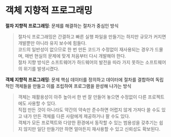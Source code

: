 # 객체 지향적 프로그래밍
**절차 지향적 프로그래밍**: 문제를 해결하는 절차가 중심인 방식  
> 절차식 프로그래밍은 간결하고 빠른 실행 파일을 만들기는 하지만 규모가 커지면 개발뿐만 아니라 유지 보수에 힘들다.  
> 코드의 일반성이 없으므로 한 번 만든 코드가 수정없이 재사용되는 경우가 드물며, 매번 현실의 문제에 맞게 처음부터 다시 개발해야 한다.  
> 절차 지향 방식은 소프트웨어가 하드웨어의 발전을 따라 가지 못하는 소프트웨어의 위기를 발생시켰다.  

**객체 지향적 프로그래밍**: 문제 핵심 데이터를 정의하고 데이터에 절차를 결합하여 독립적인 객체들을 만들고 이를 조립하여 프로그램을 완성해 나가는 방식    
> 객체는 재활용성이 아주 높아서 한 번 잘 만들어 놓으면 수정없이 다른 프로젝트에도 사용할 수 있다.     
> 직접 만든 것이 아니라도 약간의 약속만 준수하면 어렵지 않게 가져다 쓸 수도 있고 내가 만든 객체를 다른 사람에게 제공하거나 팔 수도 있다.   
> 객체가 모든 프로젝트와 다양한 환경에서 동작할 수 있는 범용성을 갖추기는 쉽지 않지만 일단 만들기만 하면 얼마든지 재사용할 수 있고 신뢰성도 확보된다.    
